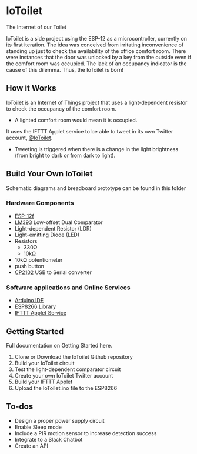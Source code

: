 # IoToilet

The Internet of our Toilet

IoToilet is a side project using the ESP-12 as a microcontroller, currently on its first iteration.
The idea was conceived from irritating inconvenience of standing up just to check the availability of the office comfort room. There were instances that the door was unlocked by a key from the outside even if the comfort room was occupied. The lack of an occupancy indicator is the cause of this dilemma. Thus, the IoToilet is born!


## How it Works
IoToilet is an Internet of Things project that uses a light-dependent resistor to check the occupancy of the comfort room. 
  - A lighted comfort room would mean it is occupied.

It uses the IFTTT Applet service to be able to tweet in its own Twitter account, [@IoToilet](https://twitter.com/IoToilet).
- Tweeting is triggered when there is a change in the light brightness (from bright to dark or from dark to light).

## Build Your Own IoToilet
Schematic diagrams and breadboard prototype can be found in this folder

### Hardware Components
* [ESP-12f](https://www.elecrow.com/download/ESP-12F.pdf)
* [LM393](http://www.ti.com/lit/ds/symlink/lm393-n.pdf) Low-offset Dual Comparator 
* Light-dependent Resistor (LDR)
* Light-emitting Diode (LED)
* Resistors
    * 330Ω
    * 10kΩ
* 10kΩ potentiometer
* push button
* [CP2102](https://www.sparkfun.com/datasheets/IC/cp2102.pdf) USB to Serial converter

### Software applications and Online Services
* [Arduino IDE](https://www.arduino.cc/en/Main/Software)
* [ESP8266 Library](https://learn.sparkfun.com/tutorials/esp8266-thing-hookup-guide/installing-the-esp8266-arduino-addon) 
* [IFTTT Applet Service](https://ifttt.com/discover)

## Getting Started
Full documentation on Getting Started here.
1. Clone or Download the IoToilet Github repository
2. Build your IoToilet circuit
3. Test the light-dependent comparator circuit
4. Create your own IoToilet Twitter account
5. Build your IFTTT Applet
6. Upload the IoToilet.ino file to the ESP8266

## To-dos
 - Design a proper power supply circuit
 - Enable Sleep mode
 - Include a PIR motion sensor to increase detection success
 - Integrate to a Slack Chatbot
 - Create an API